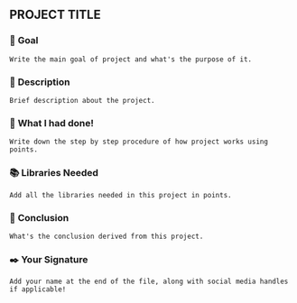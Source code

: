 ## **PROJECT TITLE**

### 🎯 **Goal**

`Write the main goal of project and what's the purpose of it.`

### 🧾 **Description**

`Brief description about the project.`

### 🧮 **What I had done!**

`Write down the step by step procedure of how project works using points.`

### 📚 **Libraries Needed**

`Add all the libraries needed in this project in points.`

### 📢 **Conclusion**

`What's the conclusion derived from this project.`

### ✒️ **Your Signature**

`Add your name at the end of the file, along with social media handles if applicable!`